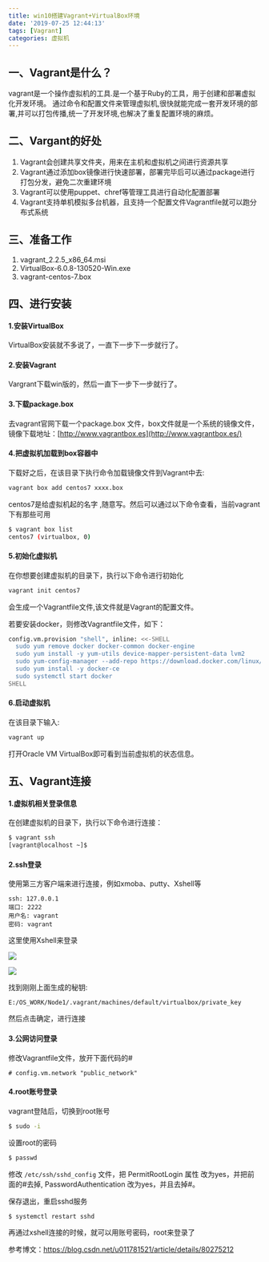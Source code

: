 ```yaml
---
title: win10搭建Vagrant+VirtualBox环境
date: '2019-07-25 12:44:13'
tags: [Vagrant]
categories: 虚拟机
---
```


## 一、Vagrant是什么？

vagrant是一个操作虚拟机的工具.是一个基于Ruby的工具，用于创建和部署虚拟化开发环境。    通过命令和配置文件来管理虚拟机,很快就能完成一套开发环境的部署,并可以打包传播,统一了开发环境,也解决了重复配置环境的麻烦。

## 二、Vargant的好处

1. Vagrant会创建共享文件夹，用来在主机和虚拟机之间进行资源共享
2. Vagrant通过添加box镜像进行快速部署，部署完毕后可以通过package进行打包分发，避免二次重建环境
3. Vagrant可以使用puppet、chref等管理工具进行自动化配置部署
4. Vagrant支持单机模拟多台机器，且支持一个配置文件Vagrantfile就可以跑分布式系统

## 三、准备工作

1. vagrant_2.2.5_x86_64.msi
2. VirtualBox-6.0.8-130520-Win.exe
3. vagrant-centos-7.box

## 四、进行安装

#### 1.安装VirtualBox

VirtualBox安装就不多说了，一直下一步下一步就行了。

#### 2.安装Vagrant

Vargrant下载win版的，然后一直下一步下一步就行了。

#### 3.下载package.box

去vagrant官网下载一个package.box 文件，box文件就是一个系统的镜像文件，镜像下载地址：[http://www.vagrantbox.es](http://www.vagrantbox.es/)

#### 4.把虚拟机加载到box容器中

下载好之后，在该目录下执行命令加载镜像文件到Vagrant中去:

```bash
vagrant box add centos7 xxxx.box
```

centos7是给虚拟机起的名字 ,随意写。然后可以通过以下命令查看，当前vagrant下有那些可用

```bash
$ vagrant box list
centos7 (virtualbox, 0)
```

#### 5.初始化虚拟机

在你想要创建虚拟机的目录下，执行以下命令进行初始化

```bash
vagrant init centos7
```

会生成一个Vagrantfile文件,该文件就是Vagrant的配置文件。

若要安装docker，则修改Vagrantfile文件，如下：

```bash
config.vm.provision "shell", inline: <<-SHELL
  sudo yum remove docker docker-common docker-engine
  sudo yum install -y yum-utils device-mapper-persistent-data lvm2
  sudo yum-config-manager --add-repo https://download.docker.com/linux/centos/docker-ce.repo
  sudo yum install -y docker-ce
  sudo systemctl start docker
SHELL
```

#### 6.启动虚拟机

在该目录下输入:

```bash
vagrant up 
```

打开Oracle VM VirtualBox即可看到当前虚拟机的状态信息。

## 五、Vagrant连接

#### 1.虚拟机相关登录信息

在创建虚拟机的目录下，执行以下命令进行连接：

```bash
$ vagrant ssh
[vagrant@localhost ~]$
```

#### 2.ssh登录

使用第三方客户端来进行连接，例如xmoba、putty、Xshell等

```
ssh: 127.0.0.1  
端口: 2222  
用户名: vagrant  
密码: vagrant 
```

这里使用Xshell来登录

![](https://img-blog.csdn.net/20180512104832210)

![](https://img-blog.csdn.net/20180512105053255)

找到刚刚上面生成的秘钥: 

```
E:/OS_WORK/Node1/.vagrant/machines/default/virtualbox/private_key
```

然后点击确定，进行连接

#### 3.公网访问登录

修改Vagrantfile文件，放开下面代码的#

```
# config.vm.network "public_network"
```

#### 4.root账号登录

vagrant登陆后，切换到root账号

```bash
$ sudo -i
```

设置root的密码
```bash
$ passwd
```

修改 `/etc/ssh/sshd_config` 文件，把 PermitRootLogin 属性 改为yes，并把前面的#去掉, PasswordAuthentication 改为yes，并且去掉#。

保存退出，重启sshd服务

```
$ systemctl restart sshd
```

再通过xshell连接的时候，就可以用账号密码，root来登录了

参考博文：https://blog.csdn.net/u011781521/article/details/80275212